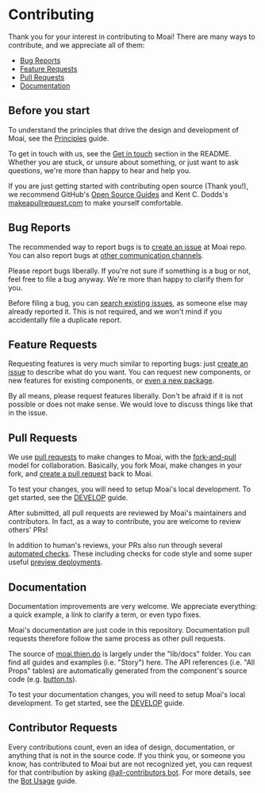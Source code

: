 # Contributing

Thank you for your interest in contributing to Moai! There are many ways to contribute, and we appreciate all of them:

- [Bug Reports](#bug-reports)
- [Feature Requests](#feature-requests)
- [Pull Requests](#pull-requests)
- [Documentation](#documentation)

## Before you start

To understand the principles that drive the design and development of Moai, see the [Principles](https://moai.thien.do/?path=/docs/intro-principles--page) guide.

To get in touch with us, see the [Get in touch](../README.md#get-in-touch) section in the README. Whether you are stuck, or unsure about something, or just want to ask questions, we're more than happy to hear and help you.

If you are just getting started with contributing open source (Thank you!), we recommend GitHub's [Open Source Guides](https://opensource.guide/how-to-contribute/) and Kent C. Dodds's [makeapullrequest.com](https://makeapullrequest.com) to make yourself comfortable.

## Bug Reports

The recommended way to report bugs is to [create an issue](https://github.com/moaijs/moai/issues/new/choose) at Moai repo. You can also report bugs at [other communication channels](#).

Please report bugs liberally. If you're not sure if something is a bug or not, feel free to file a bug anyway. We're more than happy to clarify them for you.

Before filing a bug, you can [search existing issues](https://github.com/moaijs/moai/issues), as someone else may already reported it. This is not required, and we won't mind if you accidentally file a duplicate report.

## Feature Requests

Requesting features is very much similar to reporting bugs: just [create an issue](https://github.com/moaijs/moai/issues/new/choose) to describe what do you want. You can request new components, or new features for existing components, or [even a new package](https://github.com/moaijs/moai/issues/233).

By all means, please request features liberally. Don't be afraid if it is not possible or does not make sense. We would love to discuss things like that in the issue.

## Pull Requests

We use [pull requests](https://help.github.com/articles/about-pull-requests/) to make changes to Moai, with the [fork-and-pull](https://docs.github.com/en/github/collaborating-with-pull-requests/getting-started/about-collaborative-development-models#fork-and-pull-model) model for collaboration. Basically, you fork Moai, make changes in your fork, and [create a pull request](https://github.com/moaijs/moai/compare) back to Moai.

To test your changes, you will need to setup Moai's local development. To get started, see the [DEVELOP](./DEVELOP.md) guide.

After submitted, all pull requests are reviewed by Moai's maintainers and contributors. In fact, as a way to contribute, you are welcome to review others' PRs!

In addition to human's reviews, your PRs also run through several [automated checks](https://docs.github.com/en/github/collaborating-with-pull-requests/collaborating-on-repositories-with-code-quality-features/about-status-checks). These including checks for code style and some super useful [preview deployments](https://vercel.com/docs/platform/deployments#preview).

## Documentation

Documentation improvements are very welcome. We appreciate everything: a quick example, a link to clarify a term, or even typo fixes.

Moai's documentation are just code in this repository. Documentation pull requests therefore follow the same process as other pull requests.

The source of [moai.thien.do](https://moai.thien.do) is largely under the "lib/docs" folder. You can find all guides and examples (i.e. "Story") here. The API references (i.e. "All Props" tables) are automatically generated from the component's source code (e.g. [button.ts](https://github.com/moaijs/moai/blob/main/lib/core/src/button/button.tsx)).

To test your documentation changes, you will need to setup Moai's local development. To get started, see the [DEVELOP](./DEVELOP.md) guide.

## Contributor Requests

Every contributions count, even an idea of design, documentation, or anything that is not in the source code. If you think you, or someone you know, has contributed to Moai but are not recognized yet, you can request for that contribution by asking [@all-contributors bot](https://allcontributors.org/). For more details, see the [Bot Usage](https://allcontributors.org/docs/en/bot/usage) guide.
